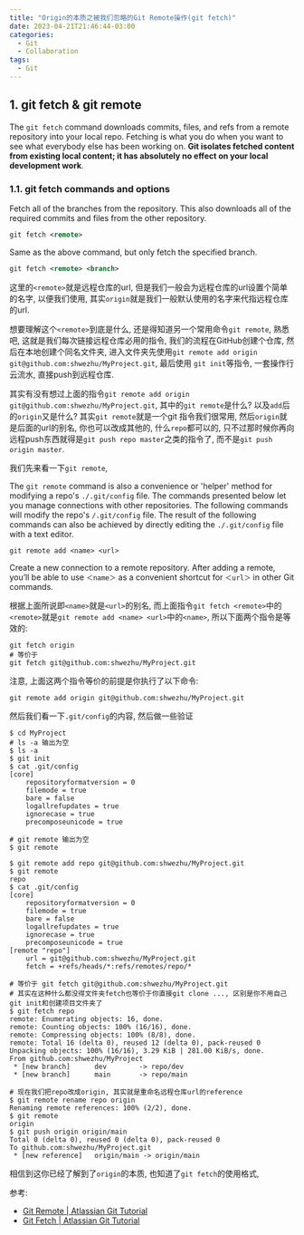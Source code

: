 ```yaml
---
title: "Origin的本质之被我们忽略的Git Remote操作(git fetch)"
date: 2023-04-21T21:46:44-03:00
categories:
  - Git
  - Collaboration
tags:
  - Git
---
```


## 1. git fetch & git remote

The `git fetch` command downloads commits, files, and refs from a remote repository into your local repo. Fetching is what you do when you want to see what everybody else has been working on. **Git isolates fetched content from existing local content; it has absolutely no effect on your local development work**. 

### 1.1. git fetch commands and options

Fetch all of the branches from the repository. This also downloads all of the required commits and files from the other repository.

```xml
git fetch <remote>
```

Same as the above command, but only fetch the specified branch.

```xml
git fetch <remote> <branch>
```

这里的`<remote>`就是远程仓库的url, 但是我们一般会为远程仓库的url设置个简单的名字, 以便我们使用, 其实`origin`就是我们一般默认使用的名字来代指远程仓库的url. 

想要理解这个`<remote>`到底是什么, 还是得知道另一个常用命令`git remote`, 熟悉吧, 这就是我们每次链接远程仓库必用的指令, 我们的流程在GitHub创建个仓库, 然后在本地创建个同名文件夹, 进入文件夹先使用`git remote add origin git@github.com:shwezhu/MyProject.git`, 最后使用 `git init`等指令, 一套操作行云流水, 直接push到远程仓库. 

其实有没有想过上面的指令`git remote add origin git@github.com:shwezhu/MyProject.git`, 其中的`git remote`是什么? 以及`add`后的`origin`又是什么? 其实`git remote`就是一个git 指令我们很常用, 然后`origin`就是后面的url的别名, 你也可以改成其他的, 什么`repo`都可以的, 只不过那时候你再向远程push东西就得是`git push repo master`之类的指令了, 而不是`git push origin master`. 

我们先来看一下`git remote`, 

The `git remote` command is also a convenience or 'helper' method for modifying a repo's `./.git/config` file. The commands presented below let you manage connections with other repositories. The following commands will modify the repo's `/.git/config` file. The result of the following commands can also be achieved by directly editing the `./.git/config` file with a text editor. 

```shell
git remote add <name> <url>
```

Create a new connection to a remote repository. After adding a remote, you’ll be able to use `＜name＞` as a convenient shortcut for `＜url＞` in other Git commands. 

根据上面所说即`<name>`就是`<url>`的别名, 而上面指令`git fetch <remote>`中的`<remote>`就是`git remote add <name> <url>`中的`<name>`, 所以下面两个指令是等效的:

```shell
git fetch origin
# 等价于
git fetch git@github.com:shwezhu/MyProject.git
```

注意, 上面这两个指令等价的前提是你执行了以下命令:

```shell
git remote add origin git@github.com:shwezhu/MyProject.git
```

然后我们看一下`.git/config`的内容, 然后做一些验证

```shell
$ cd MyProject 
# ls -a 输出为空
$ ls -a
$ git init
$ cat .git/config 
[core]
	repositoryformatversion = 0
	filemode = true
	bare = false
	logallrefupdates = true
	ignorecase = true
	precomposeunicode = true

# git remote 输出为空
$ git remote

$ git remote add repo git@github.com:shwezhu/MyProject.git
$ git remote
repo
$ cat .git/config
[core]
	repositoryformatversion = 0
	filemode = true
	bare = false
	logallrefupdates = true
	ignorecase = true
	precomposeunicode = true
[remote "repo"]
	url = git@github.com:shwezhu/MyProject.git
	fetch = +refs/heads/*:refs/remotes/repo/*
	
# 等价于 git fetch git@github.com:shwezhu/MyProject.git
# 其实在这种什么都没得文件夹fetch也等价于你直接git clone ..., 区别是你不用自己git init和创建项目文件夹了
$ git fetch repo 
remote: Enumerating objects: 16, done.
remote: Counting objects: 100% (16/16), done.
remote: Compressing objects: 100% (8/8), done.
remote: Total 16 (delta 0), reused 12 (delta 0), pack-reused 0
Unpacking objects: 100% (16/16), 3.29 KiB | 281.00 KiB/s, done.
From github.com:shwezhu/MyProject
 * [new branch]      dev        -> repo/dev
 * [new branch]      main       -> repo/main
 
# 现在我们把repo改成origin, 其实就是重命名远程仓库url的reference
$ git remote rename repo origin
Renaming remote references: 100% (2/2), done.
$ git remote
origin
$ git push origin origin/main 
Total 0 (delta 0), reused 0 (delta 0), pack-reused 0
To github.com:shwezhu/MyProject.git
 * [new reference]   origin/main -> origin/main
```

相信到这你已经了解到了`origin`的本质, 也知道了`git fetch`的使用格式, 

参考:

- [Git Remote | Atlassian Git Tutorial](https://www.atlassian.com/git/tutorials/syncing)
- [Git Fetch | Atlassian Git Tutorial](https://www.atlassian.com/git/tutorials/syncing/git-fetch)

